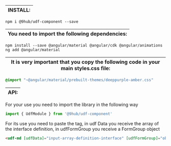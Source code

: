 
| INSTALL:                    |
| --------------------------- |
```batch
npm i @9hub/udf-component --save
```


| You need to import the following dependencies:|
| --------------------------------------------------------------------- |

```batch
npm install --save @angular/material @angular/cdk @angular/animations
ng add @angular/material
```


| It is very important that you copy the following code in your main styles.css file:|
| ----------------------------------------------------------------- |
```css
@import "~@angular/material/prebuilt-themes/deeppurple-amber.css"
```

| API:                                                                                                                  |
| --------------------------------------------------------------------------------------------------------------------- |
For your use you need to import the library in the following way
```typescript
import { UdfModule } from '@9hub/udf-component'
```
For its use you need to paste the tag, in udf Data you receive the array of the interface definition, in udfFormGroup you receive a FormGroup object
```html
<udf-md [udfData]="input-array-definition-interface" [udfFormGroup]="object-FormGrup" >  </udf-md>
```
